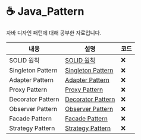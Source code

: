 # ☕ Java_Pattern
자바 디자인 패턴에 대해 공부한 자료입니다.

|내용|설명|코드|
|---|---|---|
|SOLID 원칙|[SOLID 원칙]()|❌|
|Singleton Pattern|[Singleton Pattern]()|❌|
|Adapter Pattern|[Adapter Pattern]()|❌|
|Proxy Pattern|[Proxy Pattern]()|❌|
|Decorator Pattern|[Decorator Pattern]()|❌|
|Observer Pattern|[Observer Pattern]()|❌|
|Facade Pattern|[Facade Pattern]()|❌|
|Strategy Pattern|[Strategy Pattern]()|❌|